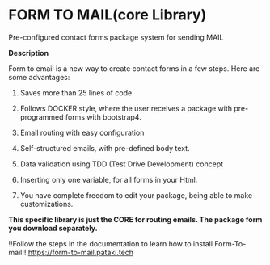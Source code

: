 # FORM TO MAIL(core Library)

Pre-configured contact forms package system for sending MAIL

**Description**

Form to email is a new way to create contact forms in a few steps.
Here are some advantages:
1. Saves more than 25 lines of code

2. Follows DOCKER style, where the user receives a package with pre-programmed forms with bootstrap4.

3. Email routing with easy configuration

4. Self-structured emails, with pre-defined body text.

5. Data validation using TDD (Test Drive Development) concept

6. Inserting only one variable, for all forms in your Html.

7. You have complete freedom to edit your package, being able to make customizations.

**This specific library is just the CORE for routing emails. The package form you download separately.**

!!Follow the steps in the documentation to learn how to install Form-To-mail!!
https://form-to-mail.pataki.tech

